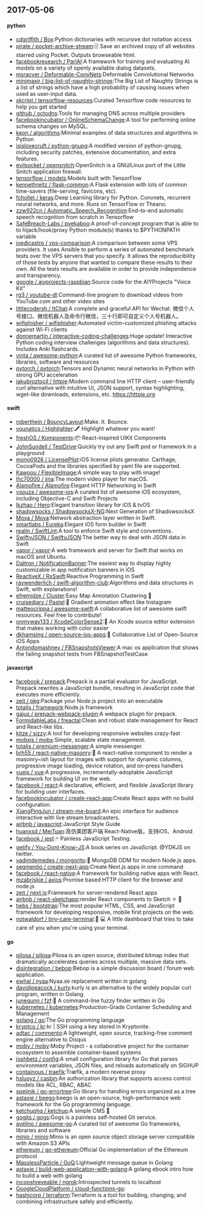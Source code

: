 ## 2017-05-06

#### python
* [cdgriffith / Box](https://github.com/cdgriffith/Box):Python dictionaries with recursive dot notation access
* [pirate / pocket-archive-stream](https://github.com/pirate/pocket-archive-stream):🗄 Save an archived copy of all websites starred using Pocket. Outputs browseable html.
* [facebookresearch / ParlAI](https://github.com/facebookresearch/ParlAI):A framework for training and evaluating AI models on a variety of openly available dialog datasets.
* [msracver / Deformable-ConvNets](https://github.com/msracver/Deformable-ConvNets):Deformable Convolutional Networks
* [minimaxir / big-list-of-naughty-strings](https://github.com/minimaxir/big-list-of-naughty-strings):The Big List of Naughty Strings is a list of strings which have a high probability of causing issues when used as user-input data.
* [skcript / tensorflow-resources](https://github.com/skcript/tensorflow-resources):Curated Tensorflow code resources to help you get started
* [github / octodns](https://github.com/github/octodns):Tools for managing DNS across multiple providers
* [facebookincubator / OnlineSchemaChange](https://github.com/facebookincubator/OnlineSchemaChange):A tool for performing online schema changes on MySQL.
* [keon / algorithms](https://github.com/keon/algorithms):Minimal examples of data structures and algorithms in Python
* [isislovecruft / python-gnupg](https://github.com/isislovecruft/python-gnupg):A modified version of python-gnupg, including security patches, extensive documentation, and extra features.
* [evilsocket / opensnitch](https://github.com/evilsocket/opensnitch):OpenSnitch is a GNU/Linux port of the Little Snitch application firewall.
* [tensorflow / models](https://github.com/tensorflow/models):Models built with TensorFlow
* [kennethreitz / flask-common](https://github.com/kennethreitz/flask-common):A Flask extension with lots of common time-savers (file-serving, favicons, etc).
* [fchollet / keras](https://github.com/fchollet/keras):Deep Learning library for Python. Convnets, recurrent neural networks, and more. Runs on TensorFlow or Theano.
* [zzw922cn / Automatic_Speech_Recognition](https://github.com/zzw922cn/Automatic_Speech_Recognition):End-to-end automatic speech recognition from scratch in Tensorflow
* [SafeBreach-Labs / pyekaboo](https://github.com/SafeBreach-Labs/pyekaboo):A proof-of-concept program that is able to to hijack/hook/proxy Python module(s) thanks to $PYTHONPATH variable
* [joedicastro / vps-comparison](https://github.com/joedicastro/vps-comparison):A comparison between some VPS providers. It uses Ansible to perform a series of automated benchmark tests over the VPS servers that you specify. It allows the reproducibility of those tests by anyone that wanted to compare these results to their own. All the tests results are available in order to provide independence and transparency.
* [google / aiyprojects-raspbian](https://github.com/google/aiyprojects-raspbian):Source code for the AIYProjects "Voice Kit"
* [rg3 / youtube-dl](https://github.com/rg3/youtube-dl):Command-line program to download videos from YouTube.com and other video sites
* [littlecodersh / ItChat](https://github.com/littlecodersh/ItChat):A complete and graceful API for Wechat. 微信个人号接口、微信机器人及命令行微信，三十行即可自定义个人号机器人。
* [wifiphisher / wifiphisher](https://github.com/wifiphisher/wifiphisher):Automated victim-customized phishing attacks against Wi-Fi clients
* [donnemartin / interactive-coding-challenges](https://github.com/donnemartin/interactive-coding-challenges):Huge update! Interactive Python coding interview challenges (algorithms and data structures). Includes Anki flashcards.
* [vinta / awesome-python](https://github.com/vinta/awesome-python):A curated list of awesome Python frameworks, libraries, software and resources
* [pytorch / pytorch](https://github.com/pytorch/pytorch):Tensors and Dynamic neural networks in Python with strong GPU acceleration
* [jakubroztocil / httpie](https://github.com/jakubroztocil/httpie):Modern command line HTTP client – user-friendly curl alternative with intuitive UI, JSON support, syntax highlighting, wget-like downloads, extensions, etc. https://httpie.org

#### swift
* [roberthein / BouncyLayout](https://github.com/roberthein/BouncyLayout):Make. It. Bounce.
* [younatics / Highlighter](https://github.com/younatics/Highlighter):🖍 Highlight whatever you want!
* [freshOS / Komponents](https://github.com/freshOS/Komponents):📦 React-inspired UIKit Components
* [JohnSundell / TestDrive](https://github.com/JohnSundell/TestDrive):Quickly try out any Swift pod or framework in a playground
* [mono0926 / LicensePlist](https://github.com/mono0926/LicensePlist):iOS license plists generator. Carthage, CocoaPods and the libraries specified by yaml file are supported.
* [Kawoou / FlexibleImage](https://github.com/Kawoou/FlexibleImage):A simple way to play with image!
* [lhc70000 / iina](https://github.com/lhc70000/iina):The modern video player for macOS.
* [Alamofire / Alamofire](https://github.com/Alamofire/Alamofire):Elegant HTTP Networking in Swift
* [vsouza / awesome-ios](https://github.com/vsouza/awesome-ios):A curated list of awesome iOS ecosystem, including Objective-C and Swift Projects
* [lkzhao / Hero](https://github.com/lkzhao/Hero):Elegant transition library for iOS & tvOS
* [shadowsocks / ShadowsocksX-NG](https://github.com/shadowsocks/ShadowsocksX-NG):Next Generation of ShadowsocksX
* [Moya / Moya](https://github.com/Moya/Moya):Network abstraction layer written in Swift.
* [xmartlabs / Eureka](https://github.com/xmartlabs/Eureka):Elegant iOS form builder in Swift
* [realm / SwiftLint](https://github.com/realm/SwiftLint):A tool to enforce Swift style and conventions.
* [SwiftyJSON / SwiftyJSON](https://github.com/SwiftyJSON/SwiftyJSON):The better way to deal with JSON data in Swift
* [vapor / vapor](https://github.com/vapor/vapor):A web framework and server for Swift that works on macOS and Ubuntu.
* [Daltron / NotificationBanner](https://github.com/Daltron/NotificationBanner):The easiest way to display highly customizable in app notification banners in iOS
* [ReactiveX / RxSwift](https://github.com/ReactiveX/RxSwift):Reactive Programming in Swift
* [raywenderlich / swift-algorithm-club](https://github.com/raywenderlich/swift-algorithm-club):Algorithms and data structures in Swift, with explanations!
* [efremidze / Cluster](https://github.com/efremidze/Cluster):Easy Map Annotation Clustering 📍
* [cruisediary / Pastel](https://github.com/cruisediary/Pastel):🎨 Gradient animation effect like Instagram
* [matteocrippa / awesome-swift](https://github.com/matteocrippa/awesome-swift):A collaborative list of awesome swift resources. Feel free to contribute!
* [onmyway133 / XcodeColorSense2](https://github.com/onmyway133/XcodeColorSense2):🍉 An Xcode source editor extension that makes working with color easier
* [dkhamsing / open-source-ios-apps](https://github.com/dkhamsing/open-source-ios-apps):📱 Collaborative List of Open-Source iOS Apps
* [Antondomashnev / FBSnapshotsViewer](https://github.com/Antondomashnev/FBSnapshotsViewer):A mac os application that shows the failing snapshot tests from FBSnapshotTestCase

#### javascript
* [facebook / prepack](https://github.com/facebook/prepack):Prepack is a partial evaluator for JavaScript. Prepack rewrites a JavaScript bundle, resulting in JavaScript code that executes more efficiently.
* [zeit / pkg](https://github.com/zeit/pkg):Package your Node.js project into an executable
* [totaljs / framework](https://github.com/totaljs/framework):Node.js framework
* [gajus / prepack-webpack-plugin](https://github.com/gajus/prepack-webpack-plugin):A webpack plugin for prepack.
* [FormidableLabs / freactal](https://github.com/FormidableLabs/freactal):Clean and robust state management for React and React-like libs.
* [kitze / sizzy](https://github.com/kitze/sizzy):A tool for developing responsive websites crazy-fast
* [mobxjs / mobx](https://github.com/mobxjs/mobx):Simple, scalable state management.
* [totaljs / premium-messenger](https://github.com/totaljs/premium-messenger):A simple messenger.
* [brh55 / react-native-masonry](https://github.com/brh55/react-native-masonry):🙌 A react-native component to render a masonry~ish layout for images with support for dynamic columns, progressive image loading, device rotation, and on-press handlers
* [vuejs / vue](https://github.com/vuejs/vue):A progressive, incrementally-adoptable JavaScript framework for building UI on the web.
* [facebook / react](https://github.com/facebook/react):A declarative, efficient, and flexible JavaScript library for building user interfaces.
* [facebookincubator / create-react-app](https://github.com/facebookincubator/create-react-app):Create React apps with no build configuration.
* [XiangPingJun / stream-me-board](https://github.com/XiangPingJun/stream-me-board):An epic interface for audience interactive with live stream broadcasters.
* [airbnb / javascript](https://github.com/airbnb/javascript):JavaScript Style Guide
* [huanxsd / MeiTuan](https://github.com/huanxsd/MeiTuan):高仿美团客户端 React-Native版，支持iOS、Android
* [facebook / jest](https://github.com/facebook/jest):🃏 Painless JavaScript Testing.
* [getify / You-Dont-Know-JS](https://github.com/getify/You-Dont-Know-JS):A book series on JavaScript. @YDKJS on twitter.
* [vadimdemedes / mongorito](https://github.com/vadimdemedes/mongorito):🍹 MongoDB ODM for modern Node.js apps.
* [segmentio / create-next-app](https://github.com/segmentio/create-next-app):Create Next.js apps in one command
* [facebook / react-native](https://github.com/facebook/react-native):A framework for building native apps with React.
* [mzabriskie / axios](https://github.com/mzabriskie/axios):Promise based HTTP client for the browser and node.js
* [zeit / next.js](https://github.com/zeit/next.js):Framework for server-rendered React apps
* [airbnb / react-sketchapp](https://github.com/airbnb/react-sketchapp):render React components to Sketch ⚛️ 💎
* [twbs / bootstrap](https://github.com/twbs/bootstrap):The most popular HTML, CSS, and JavaScript framework for developing responsive, mobile first projects on the web.
* [notwaldorf / tiny-care-terminal](https://github.com/notwaldorf/tiny-care-terminal):💖 💻 A little dashboard that tries to take care of you when you're using your terminal.

#### go
* [pilosa / pilosa](https://github.com/pilosa/pilosa):Pilosa is an open source, distributed bitmap index that dramatically accelerates queries across multiple, massive data sets.
* [disintegration / bebop](https://github.com/disintegration/bebop):Bebop is a simple discussion board / forum web application.
* [ewhal / nyaa](https://github.com/ewhal/nyaa):Nyaa.se replacement written in golang
* [davidjpeacock / kurly](https://github.com/davidjpeacock/kurly):kurly is an alternative to the widely popular curl program, written in Golang.
* [junegunn / fzf](https://github.com/junegunn/fzf):🌸 A command-line fuzzy finder written in Go
* [kubernetes / kubernetes](https://github.com/kubernetes/kubernetes):Production-Grade Container Scheduling and Management
* [golang / go](https://github.com/golang/go):The Go programming language
* [kryptco / kr](https://github.com/kryptco/kr):kr | SSH using a key stored in Kryptonite.
* [adtac / commento](https://github.com/adtac/commento):A lightweight, open source, tracking-free comment engine alternative to Disqus
* [moby / moby](https://github.com/moby/moby):Moby Project - a collaborative project for the container ecosystem to assemble container-based systems
* [joshbetz / config](https://github.com/joshbetz/config):A small configuration library for Go that parses environment variables, JSON files, and reloads automatically on SIGHUP
* [containous / traefik](https://github.com/containous/traefik):Træfik, a modern reverse proxy
* [hsluoyz / casbin](https://github.com/hsluoyz/casbin):An authorization library that supports access control models like ACL, RBAC, ABAC
* [speijnik / go-errortree](https://github.com/speijnik/go-errortree):Go library for handling errors organized as a tree
* [astaxie / beego](https://github.com/astaxie/beego):beego is an open-source, high-performance web framework for the Go programming language.
* [ketchuphq / ketchup](https://github.com/ketchuphq/ketchup):A simple CMS 🍅
* [gogits / gogs](https://github.com/gogits/gogs):Gogs is a painless self-hosted Git service.
* [avelino / awesome-go](https://github.com/avelino/awesome-go):A curated list of awesome Go frameworks, libraries and software
* [minio / minio](https://github.com/minio/minio):Minio is an open source object storage server compatible with Amazon S3 APIs
* [ethereum / go-ethereum](https://github.com/ethereum/go-ethereum):Official Go implementation of the Ethereum protocol
* [MasslessParticle / GoQ](https://github.com/MasslessParticle/GoQ):Lightweight message queue in Golang
* [astaxie / build-web-application-with-golang](https://github.com/astaxie/build-web-application-with-golang):A golang ebook intro how to build a web with golang
* [inconshreveable / ngrok](https://github.com/inconshreveable/ngrok):Introspected tunnels to localhost
* [GoogleCloudPlatform / cloud-functions-go](https://github.com/GoogleCloudPlatform/cloud-functions-go):
* [hashicorp / terraform](https://github.com/hashicorp/terraform):Terraform is a tool for building, changing, and combining infrastructure safely and efficiently.
